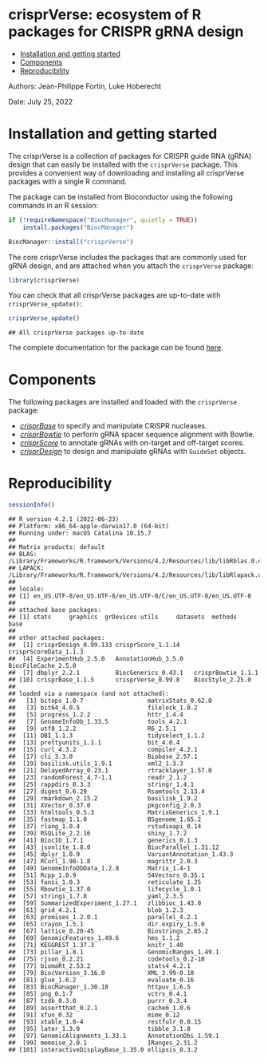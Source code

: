 crisprVerse: ecosystem of R packages for CRISPR gRNA design
================

-   <a href="#installation-and-getting-started"
    id="toc-installation-and-getting-started">Installation and getting
    started</a>
-   <a href="#components" id="toc-components">Components</a>
-   <a href="#reproducibility" id="toc-reproducibility">Reproducibility</a>

Authors: Jean-Philippe Fortin, Luke Hoberecht

Date: July 25, 2022

# Installation and getting started

The crisprVerse is a collection of packages for CRISPR guide RNA (gRNA)
design that can easily be installed with the `crisprVerse` package. This
provides a convenient way of downloading and installing all crisprVerse
packages with a single R command.

The package can be installed from Bioconductor using the following
commands in an R session:

``` r
if (!requireNamespace("BiocManager", quietly = TRUE))
    install.packages("BiocManager")

BiocManager::install("crisprVerse")
```

The core crisprVerse includes the packages that are commonly used for
gRNA design, and are attached when you attach the `crisprVerse` package:

``` r
library(crisprVerse)
```

You can check that all crisprVerse packages are up-to-date with
`crisprVerse_update()`:

``` r
crisprVerse_update()
```

    ## All crisprVerse packages up-to-date

The complete documentation for the package can be found
[here](https://bioconductor.org/packages/devel/bioc/manuals/crisprVerse/man/crisprVerse.pdf).

# Components

The following packages are installed and loaded with the `crisprVerse`
package:

-   *[crisprBase](https://bioconductor.org/packages/3.16/crisprBase)* to
    specify and manipulate CRISPR nucleases.
-   *[crisprBowtie](https://bioconductor.org/packages/3.16/crisprBowtie)*
    to perform gRNA spacer sequence alignment with Bowtie.
-   *[crisprScore](https://bioconductor.org/packages/3.16/crisprScore)*
    to annotate gRNAs with on-target and off-target scores.
-   *[crisprDesign](https://bioconductor.org/packages/3.16/crisprDesign)*
    to design and manipulate gRNAs with `GuideSet` objects.

# Reproducibility

``` r
sessionInfo()
```

    ## R version 4.2.1 (2022-06-23)
    ## Platform: x86_64-apple-darwin17.0 (64-bit)
    ## Running under: macOS Catalina 10.15.7
    ## 
    ## Matrix products: default
    ## BLAS:   /Library/Frameworks/R.framework/Versions/4.2/Resources/lib/libRblas.0.dylib
    ## LAPACK: /Library/Frameworks/R.framework/Versions/4.2/Resources/lib/libRlapack.dylib
    ## 
    ## locale:
    ## [1] en_US.UTF-8/en_US.UTF-8/en_US.UTF-8/C/en_US.UTF-8/en_US.UTF-8
    ## 
    ## attached base packages:
    ## [1] stats     graphics  grDevices utils     datasets  methods   base     
    ## 
    ## other attached packages:
    ##  [1] crisprDesign_0.99.133 crisprScore_1.1.14    crisprScoreData_1.1.3
    ##  [4] ExperimentHub_2.5.0   AnnotationHub_3.5.0   BiocFileCache_2.5.0  
    ##  [7] dbplyr_2.2.1          BiocGenerics_0.43.1   crisprBowtie_1.1.1   
    ## [10] crisprBase_1.1.5      crisprVerse_0.99.8    BiocStyle_2.25.0     
    ## 
    ## loaded via a namespace (and not attached):
    ##   [1] bitops_1.0-7                  matrixStats_0.62.0           
    ##   [3] bit64_4.0.5                   filelock_1.0.2               
    ##   [5] progress_1.2.2                httr_1.4.4                   
    ##   [7] GenomeInfoDb_1.33.5           tools_4.2.1                  
    ##   [9] utf8_1.2.2                    R6_2.5.1                     
    ##  [11] DBI_1.1.3                     tidyselect_1.1.2             
    ##  [13] prettyunits_1.1.1             bit_4.0.4                    
    ##  [15] curl_4.3.2                    compiler_4.2.1               
    ##  [17] cli_3.3.0                     Biobase_2.57.1               
    ##  [19] basilisk.utils_1.9.1          xml2_1.3.3                   
    ##  [21] DelayedArray_0.23.1           rtracklayer_1.57.0           
    ##  [23] randomForest_4.7-1.1          readr_2.1.2                  
    ##  [25] rappdirs_0.3.3                stringr_1.4.1                
    ##  [27] digest_0.6.29                 Rsamtools_2.13.4             
    ##  [29] rmarkdown_2.15.2              basilisk_1.9.2               
    ##  [31] XVector_0.37.0                pkgconfig_2.0.3              
    ##  [33] htmltools_0.5.3               MatrixGenerics_1.9.1         
    ##  [35] fastmap_1.1.0                 BSgenome_1.65.2              
    ##  [37] rlang_1.0.4                   rstudioapi_0.14              
    ##  [39] RSQLite_2.2.16                shiny_1.7.2                  
    ##  [41] BiocIO_1.7.1                  generics_0.1.3               
    ##  [43] jsonlite_1.8.0                BiocParallel_1.31.12         
    ##  [45] dplyr_1.0.9                   VariantAnnotation_1.43.3     
    ##  [47] RCurl_1.98-1.8                magrittr_2.0.3               
    ##  [49] GenomeInfoDbData_1.2.8        Matrix_1.4-1                 
    ##  [51] Rcpp_1.0.9                    S4Vectors_0.35.1             
    ##  [53] fansi_1.0.3                   reticulate_1.25              
    ##  [55] Rbowtie_1.37.0                lifecycle_1.0.1              
    ##  [57] stringi_1.7.8                 yaml_2.3.5                   
    ##  [59] SummarizedExperiment_1.27.1   zlibbioc_1.43.0              
    ##  [61] grid_4.2.1                    blob_1.2.3                   
    ##  [63] promises_1.2.0.1              parallel_4.2.1               
    ##  [65] crayon_1.5.1                  dir.expiry_1.5.0             
    ##  [67] lattice_0.20-45               Biostrings_2.65.2            
    ##  [69] GenomicFeatures_1.49.6        hms_1.1.2                    
    ##  [71] KEGGREST_1.37.3               knitr_1.40                   
    ##  [73] pillar_1.8.1                  GenomicRanges_1.49.1         
    ##  [75] rjson_0.2.21                  codetools_0.2-18             
    ##  [77] biomaRt_2.53.2                stats4_4.2.1                 
    ##  [79] BiocVersion_3.16.0            XML_3.99-0.10                
    ##  [81] glue_1.6.2                    evaluate_0.16                
    ##  [83] BiocManager_1.30.18           httpuv_1.6.5                 
    ##  [85] png_0.1-7                     vctrs_0.4.1                  
    ##  [87] tzdb_0.3.0                    purrr_0.3.4                  
    ##  [89] assertthat_0.2.1              cachem_1.0.6                 
    ##  [91] xfun_0.32                     mime_0.12                    
    ##  [93] xtable_1.8-4                  restfulr_0.0.15              
    ##  [95] later_1.3.0                   tibble_3.1.8                 
    ##  [97] GenomicAlignments_1.33.1      AnnotationDbi_1.59.1         
    ##  [99] memoise_2.0.1                 IRanges_2.31.2               
    ## [101] interactiveDisplayBase_1.35.0 ellipsis_0.3.2
